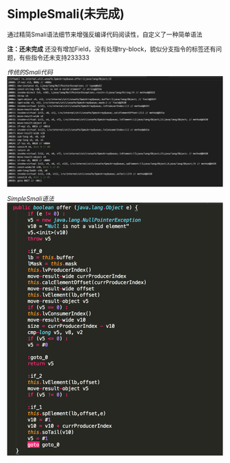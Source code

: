 # SimpleSmali(未完成)
通过精简Smali语法细节来增强反编译代码阅读性，自定义了一种简单语法

**注：还未完成**
还没有增加Field，没有处理try-block，貌似分支指令的标签还有问题，有些指令还未支持233333


*传统的Smali代码*
![](image/smali.png)

*SimpleSmali语法*
![](image/new_smali.png)